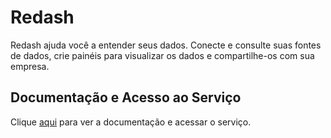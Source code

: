 # Redash

Redash ajuda você a entender seus dados. Conecte e consulte suas fontes de dados, crie painéis para visualizar os dados e compartilhe-os com sua empresa.

## Documentação e Acesso ao Serviço

Clique [aqui](https://redash.io) para ver a documentação e acessar o serviço.
